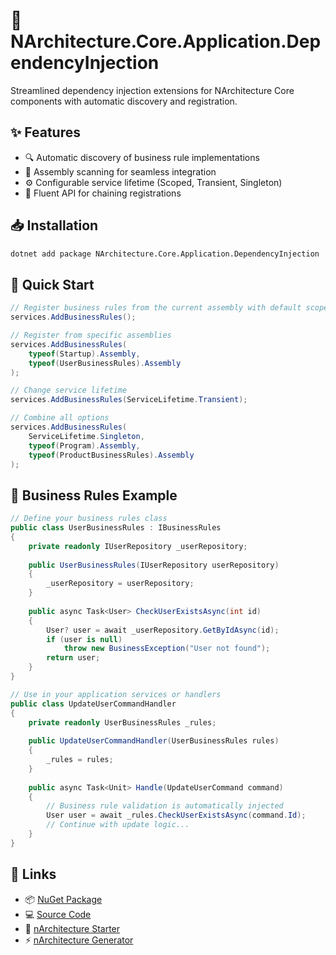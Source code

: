 # 🔌 NArchitecture.Core.Application.DependencyInjection

Streamlined dependency injection extensions for NArchitecture Core components with automatic discovery and registration.

## ✨ Features

- 🔍 Automatic discovery of business rule implementations
- 🧩 Assembly scanning for seamless integration
- ⚙️ Configurable service lifetime (Scoped, Transient, Singleton)
- 🔄 Fluent API for chaining registrations

## 📥 Installation

```bash
dotnet add package NArchitecture.Core.Application.DependencyInjection
```

## 🚦 Quick Start

```csharp
// Register business rules from the current assembly with default scoped lifetime
services.AddBusinessRules();

// Register from specific assemblies
services.AddBusinessRules(
    typeof(Startup).Assembly, 
    typeof(UserBusinessRules).Assembly
);

// Change service lifetime
services.AddBusinessRules(ServiceLifetime.Transient);

// Combine all options
services.AddBusinessRules(
    ServiceLifetime.Singleton,
    typeof(Program).Assembly, 
    typeof(ProductBusinessRules).Assembly
);
```

## 🧩 Business Rules Example

```csharp
// Define your business rules class
public class UserBusinessRules : IBusinessRules
{
    private readonly IUserRepository _userRepository;
    
    public UserBusinessRules(IUserRepository userRepository)
    {
        _userRepository = userRepository;
    }
    
    public async Task<User> CheckUserExistsAsync(int id)
    {
        User? user = await _userRepository.GetByIdAsync(id);
        if (user is null)
            throw new BusinessException("User not found");
        return user;
    }
}

// Use in your application services or handlers
public class UpdateUserCommandHandler
{
    private readonly UserBusinessRules _rules;
    
    public UpdateUserCommandHandler(UserBusinessRules rules)
    {
        _rules = rules;
    }
    
    public async Task<Unit> Handle(UpdateUserCommand command)
    {
        // Business rule validation is automatically injected
        User user = await _rules.CheckUserExistsAsync(command.Id);
        // Continue with update logic...
    }
}
```

## 🔗 Links

- 📦 [NuGet Package](https://www.nuget.org/packages/NArchitecture.Core.Application.DependencyInjection)
- 💻 [Source Code](https://github.com/kodlamaio-projects/nArchitecture.Core)
- 🚀 [nArchitecture Starter](https://github.com/kodlamaio-projects/nArchitecture)
- ⚡ [nArchitecture Generator](https://github.com/kodlamaio-projects/nArchitecture.Gen)
